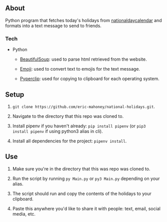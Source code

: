 ## About

Python program that fetches today's holidays from [nationaldaycalendar](https://nationaldaycalendar.com/) and formats into a text message to send to friends.

### Tech

- Python

  - [BeautifulSoup](https://pypi.org/project/beautifulsoup4/): used to parse html retrieved from the website.

  - [Emoji](https://pypi.org/project/emoji/): used to convert text to emojis for the text message.

  - [Pyperclip](https://pypi.org/project/pyperclip/): used for copying to clipboard for each operating system.

## Setup

1. `git clone https://github.com/eric-mahoney/national-holidays.git`.

1. Navigate to the directory that this repo was cloned to.

1. Install pipenv if you haven't already: `pip install pipenv` (or `pip3 install pipenv` if using python3 alias in cli).

1. Install all dependencies for the project: `pipenv install`.

## Use

1. Make sure you're in the directory that this was repo was cloned to.

1. Run the script by running `py Main.py` or `py3 Main.py` depending on your alias.

1. The script should run and copy the contents of the holidays to your clipboard.

1. Paste this anywhere you'd like to share it with people: text, email, social media, etc.
